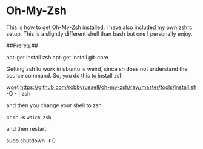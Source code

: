 Oh-My-Zsh
=========
This is how to get Oh-My-Zsh installed. I have also included my own
zshrc setup. This is a slightly different shell than bash but one I 
personally enjoy.

##Prereq:##

apt-get install zsh
apt-get install git-core

Getting zsh to work in ubuntu is weird, since sh does not understand the source command. So, you do this to install zsh

wget https://github.com/robbyrussell/oh-my-zsh/raw/master/tools/install.sh -O - | zsh

and then you change your shell to zsh

chsh -s `which zsh`

and then restart

sudo shutdown -r 0



